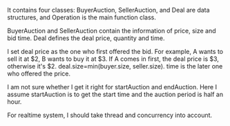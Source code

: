 It contains four classes: BuyerAuction, SellerAuction, and Deal are data structures, and Operation is the main function class.

BuyerAuction and SellerAuction contain the information of price, size and bid time. Deal defines the deal price, quantity and time.

I set deal price as the one who first offered the bid. For example, A wants to sell it at $2, B wants to buy it at $3. If A comes in first, the deal price is $3, otherwise it's $2.
deal.size=min(buyer.size, seller.size).
time is the later one who offered the price.

I am not sure whether I get it right for startAuction and endAuction. Here I assume startAuction is to get the start time and the auction period is half an hour. 

For realtime system, I should take thread and concurrency into account. 
